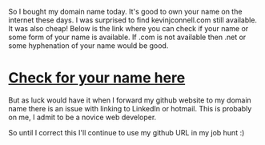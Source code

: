 So I bought my domain name today.  It's good to own your name on the internet these days.  I was surprised to find kevinjconnell.com still available.  It was also cheap!  Below is the link where you can check if your name or some form of your name is available.  If .com is not available then .net or some hyphenation of your name would be good.
<h1> <a href https://www.godaddy.com/offers/default.aspx?isc=cjc99com&tmskey=1dom_03&cvosrc=affiliate.cj.7790004> Check for your name here</a></h1>
But as luck would have it when I forward my github website to my domain name there is an issue with linking to LinkedIn or hotmail.  This is probably on me, I admit to be a novice web developer.

So until I correct this I'll continue to use my github URL in my job hunt :)

